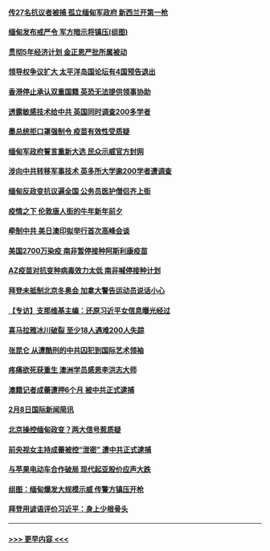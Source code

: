 #### [传27名抗议者被捕 孤立缅甸军政府 新西兰开第一枪](../pages/prog202/a103050277.md?t=02091651) 
#### [缅甸发布戒严令 军方暗示将镇压(组图)](../pages/prog202/a103050169.md?t=02091651) 
#### [贯彻5年经济计划 金正恩严批所属被动](../pages/prog202/a103050168.md?t=02091651) 
#### [领导权争议扩大 太平洋岛国论坛有4国预告退出](../pages/prog202/a103050158.md?t=02091651) 
#### [香港停止承认双重国籍 英恐无法提供领事协助](../pages/prog202/a103050147.md?t=02091651) 
#### [透露敏感技术给中共 英国同时调查200多学者](../pages/prog202/a103050042.md?t=02091651) 
#### [墨总统拒口罩强制令 疫苗有效性受质疑](../pages/prog202/a103050030.md?t=02091651) 
#### [缅甸军政府誓言重新大选 民众示威官方封网](../pages/prog202/a103050001.md?t=02091651) 
#### [涉向中共转移军事技术 英多所大学逾200学者遭调查](../pages/prog202/a103049886.md?t=02091651) 
#### [缅甸反政变抗议遍全国 公务员医护僧侣齐上街](../pages/prog202/a103049961.md?t=02091651) 
#### [疫情之下 伦敦唐人街的牛年新年前夕](../pages/prog202/a103049975.md?t=02091651) 
#### [牵制中共 美日澳印拟举行首次高峰会谈](../pages/prog202/a103049923.md?t=02091651) 
#### [美国2700万染疫 南非暂停接种阿斯利康疫苗](../pages/prog202/a103049829.md?t=02091651) 
#### [AZ疫苗对抗变种病毒效力太低 南非喊停接种计划](../pages/prog202/a103049891.md?t=02091651) 
#### [拜登未抵制北京冬奥会 加拿大警告运动员说话小心](../pages/prog202/a103049729.md?t=02091651) 
#### [【专访】支那维基主编：还原习近平女信息曝光经过](../pages/prog202/a103049853.md?t=02091651) 
#### [喜马拉雅冰川破裂 至少18人遇难200人失踪](../pages/prog202/a103049841.md?t=02091651) 
#### [张昆仑 从遭酷刑的中共囚犯到国际艺术领袖](../pages/prog202/a103049743.md?t=02091651) 
#### [疼痛欲死获重生 澳洲学员感恩李洪志大师](../pages/prog202/a103049728.md?t=02091651) 
#### [澳籍记者成蕾遭押6个月 被中共正式逮捕](../pages/prog202/a103049680.md?t=02091651) 
#### [2月8日国际新闻简讯](../pages/prog202/a103049610.md?t=02091651) 
#### [北京操控缅甸政变？两大信号惹质疑](../pages/prog202/a103049572.md?t=02091651) 
#### [前央视女主持成蕾被控“泄密” 遭中共正式逮捕](../pages/prog202/a103049555.md?t=02091651) 
#### [与苹果电动车合作破局 现代起亚股价应声大跌](../pages/prog202/a103049527.md?t=02091651) 
#### [组图：缅甸爆发大规模示威 传警方镇压开枪](../pages/prog202/a103049459.md?t=02091651) 
#### [拜登用谚语评价习近平：身上少根骨头](../pages/prog202/a103049384.md?t=02091651) 

----
#### [ >>> 更早内容 <<< ](../indexes/prog202-earlier.md)

